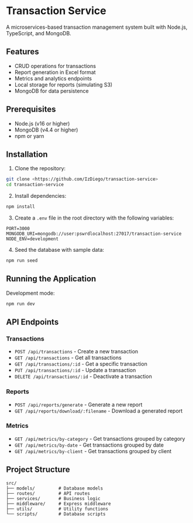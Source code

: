 # Transaction Service

A microservices-based transaction management system built with Node.js, TypeScript, and MongoDB.

## Features

- CRUD operations for transactions
- Report generation in Excel format
- Metrics and analytics endpoints
- Local storage for reports (simulating S3)
- MongoDB for data persistence

## Prerequisites

- Node.js (v16 or higher)
- MongoDB (v4.4 or higher)
- npm or yarn

## Installation

1. Clone the repository:
```bash
git clone <https://github.com/IzDiego/transaction-service>
cd transaction-service
```

2. Install dependencies:
```bash
npm install
```

3. Create a `.env` file in the root directory with the following variables:
```
PORT=3000
MONGODB_URI=mongodb://user:pswrdlocalhost:27017/transaction-service
NODE_ENV=development
```

4. Seed the database with sample data:
```bash
npm run seed
```

## Running the Application

Development mode:
```bash
npm run dev
```

## API Endpoints

### Transactions

- `POST /api/transactions` - Create a new transaction
- `GET /api/transactions` - Get all transactions
- `GET /api/transactions/:id` - Get a specific transaction
- `PUT /api/transactions/:id` - Update a transaction
- `DELETE /api/transactions/:id` - Deactivate a transaction

### Reports

- `POST /api/reports/generate` - Generate a new report
- `GET /api/reports/download/:filename` - Download a generated report

### Metrics

- `GET /api/metrics/by-category` - Get transactions grouped by category
- `GET /api/metrics/by-date` - Get transactions grouped by date
- `GET /api/metrics/by-client` - Get transactions grouped by client

## Project Structure

```
src/
├── models/         # Database models
├── routes/         # API routes
├── services/       # Business logic
├── middleware/     # Express middleware
├── utils/          # Utility functions
└── scripts/        # Database scripts
```